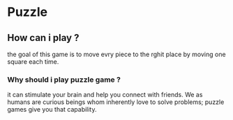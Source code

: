 # Puzzle

<h2>How can i play ?</h2>
<p>the goal of this game is to move evry piece to the rghit place by moving one square each time.</p>

<h3>Why should i play puzzle game ? </h3>
<p>it can stimulate your brain and help you connect with friends. We as humans are curious beings whom inherently love to solve problems; puzzle games give you that capability.</p>


